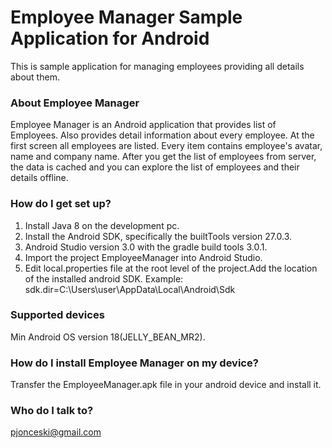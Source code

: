 # Employee Manager Sample Application for Android #

This is sample application for managing employees providing all details about them. 

### About Employee Manager ###

Employee Manager is an Android application that provides list of Employees. Also provides detail information about every employee.
At the first screen all employees are listed. Every item contains employee's avatar, name and company name.
After you get the list of employees from server, the data is cached and you can explore the list of employees and their details offline.

### How do I get set up? ###

1. Install Java 8 on the development pc.
2. Install the Android SDK, specifically the builtTools version 27.0.3.
3. Android Studio version 3.0 with the gradle build tools 3.0.1.
4. Import the project EmployeeManager into Android Studio.
5. Edit local.properties file at the root level of the project.Add the location of the installed android SDK.
Example: sdk.dir=C\:\\Users\\user\\AppData\\Local\\Android\\Sdk

### Supported devices ###

Min Android OS version 18(JELLY_BEAN_MR2).

### How do I install Employee Manager on my device? ###

Transfer the EmployeeManager.apk file in your android device and install it.

### Who do I talk to? ###

pjonceski@gmail.com
